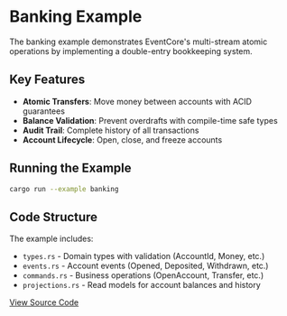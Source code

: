 # Banking Example

The banking example demonstrates EventCore's multi-stream atomic operations by implementing a double-entry bookkeeping system.

## Key Features

- **Atomic Transfers**: Move money between accounts with ACID guarantees
- **Balance Validation**: Prevent overdrafts with compile-time safe types
- **Audit Trail**: Complete history of all transactions
- **Account Lifecycle**: Open, close, and freeze accounts

## Running the Example

```bash
cargo run --example banking
```

## Code Structure

The example includes:

- `types.rs` - Domain types with validation (AccountId, Money, etc.)
- `events.rs` - Account events (Opened, Deposited, Withdrawn, etc.)
- `commands.rs` - Business operations (OpenAccount, Transfer, etc.)
- `projections.rs` - Read models for account balances and history

[View Source Code](https://github.com/eventcore-rs/eventcore/tree/main/eventcore-examples/src/banking)
